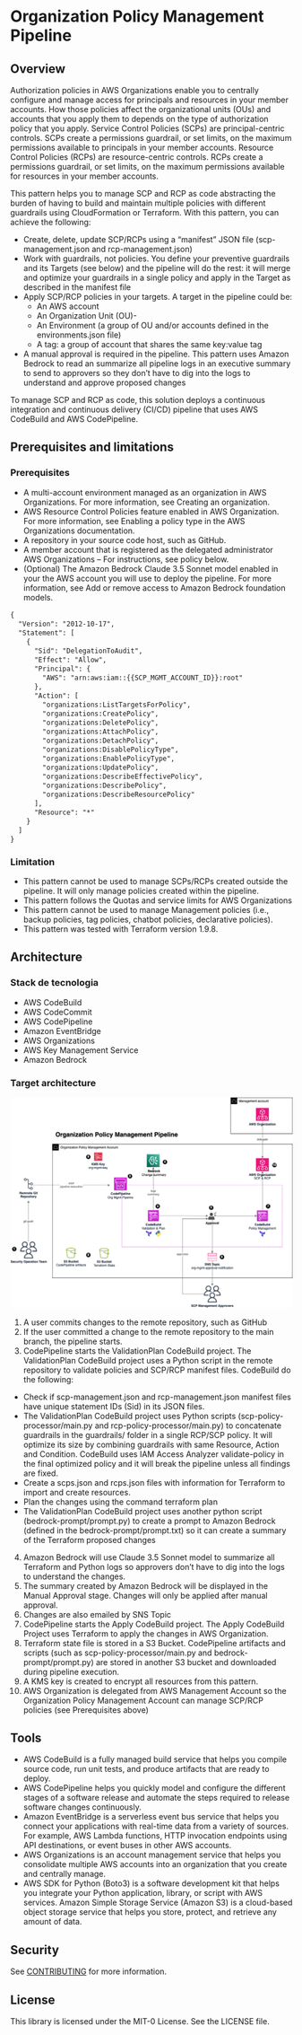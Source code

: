 # Organization Policy Management Pipeline
## Overview
Authorization policies in AWS Organizations enable you to centrally configure and manage access for principals and resources in your member accounts. How those policies affect the organizational units (OUs) and accounts that you apply them to depends on the type of authorization policy that you apply. Service Control Policies (SCPs) are principal-centric controls. SCPs create a permissions guardrail, or set limits, on the maximum permissions available to principals in your member accounts. Resource Control Policies (RCPs) are resource-centric controls. RCPs create a permissions guardrail, or set limits, on the maximum permissions available for resources in your member accounts.

This pattern helps you to manage SCP and RCP as code abstracting the burden of having to build and maintain multiple policies with different guardrails using CloudFormation or Terraform. With this pattern, you can achieve the following:
- Create, delete, update SCP/RCPs using a “manifest” JSON file (scp-management.json and rcp-management.json)
- Work with guardrails, not policies. You define your preventive guardrails and its Targets (see below) and the pipeline will do the rest: it will merge and optimize your guardrails in a single policy and apply in the Target as described in the manifest file
- Apply SCP/RCP policies in your targets. A target in the pipeline could be:
    - An AWS account
    - An Organization Unit (OU)-
    - An Environment (a group of OU and/or accounts defined in the environments.json file)
    - A tag: a group of account that shares the same key:value tag
- A manual approval is required in the pipeline. This pattern uses Amazon Bedrock to read an summarize all pipeline logs in an executive summary to send to approvers so they don’t have to dig into the logs to understand and approve proposed changes

To manage SCP and RCP as code, this solution deploys a continuous integration and continuous delivery (CI/CD) pipeline that uses AWS CodeBuild and AWS CodePipeline.

## Prerequisites and limitations
### Prerequisites
- A multi-account environment managed as an organization in AWS Organizations. For more information, see Creating an organization.
- AWS Resource Control Policies feature enabled in AWS Organization. For more information, see Enabling a policy type in the AWS Organizations documentation.
- A repository in your source code host, such as GitHub.
- A member account that is registered as the delegated administrator AWS Organizations – For instructions, see policy below. 
- (Optional) The Amazon Bedrock Claude 3.5 Sonnet model enabled in your the AWS account you will use to deploy the pipeline. For more information, see Add or remove access to Amazon Bedrock foundation models.
```
{
  "Version": "2012-10-17",
  "Statement": [
    {
      "Sid": "DelegationToAudit",
      "Effect": "Allow",
      "Principal": {
        "AWS": "arn:aws:iam::{{SCP_MGMT_ACCOUNT_ID}}:root"
      },
      "Action": [
        "organizations:ListTargetsForPolicy",
        "organizations:CreatePolicy",
        "organizations:DeletePolicy",
        "organizations:AttachPolicy",
        "organizations:DetachPolicy",
        "organizations:DisablePolicyType",
        "organizations:EnablePolicyType",
        "organizations:UpdatePolicy",
        "organizations:DescribeEffectivePolicy",
        "organizations:DescribePolicy",
        "organizations:DescribeResourcePolicy"
      ],
      "Resource": "*"
    }
  ]
}
```


### Limitation
- This pattern cannot be used to manage SCPs/RCPs created outside the pipeline. It will only manage policies created within the pipeline.
- This pattern follows the Quotas and service limits for AWS Organizations
- This pattern cannot be used to manage Management policies (i.e., backup policies, tag policies, chatbot policies, declarative policies).
- This pattern was tested with Terraform version 1.9.8.


## Architecture
### Stack de tecnologia
* AWS CodeBuild
* AWS CodeCommit
* AWS CodePipeline
* Amazon EventBridge
* AWS Organizations
* AWS Key Management Service
* Amazon Bedrock

### Target architecture 
![Arquitetura](images/org-mgmt-architecture.png)

1. A user commits changes to the remote repository, such as GitHub
2. If the user committed a change to the remote repository to the main branch, the pipeline starts.
3. CodePipeline starts the ValidationPlan CodeBuild project. The ValidationPlan CodeBuild project uses a Python script in the remote repository to validate policies and SCP/RCP manifest files. CodeBuild do the following:
* Check if scp-management.json and rcp-management.json manifest files have unique statement IDs (Sid) in its JSON files.
* The ValidationPlan CodeBuild project uses Python scripts (scp-policy-processor/main.py and rcp-policy-processor/main.py) to concatenate guardrails in the guardrails/ folder in a single RCP/SCP policy. It will optimize its size by combining guardrails with same Resource, Action and Condition. CodeBuild uses IAM Access Analyzer validate-policy in the final optimized policy and it will break the pipeline unless all findings are fixed.
* Create a scps.json and rcps.json files with information for Terraform to import and create resources.
* Plan the changes using the command terraform plan
* The ValidationPlan CodeBuild project uses another python script (bedrock-prompt/prompt.py) to create a prompt to Amazon Bedrock (defined in the bedrock-prompt/prompt.txt) so it can create a summary of the Terraform proposed changes
4. Amazon Bedrock will use Claude 3.5 Sonnet model to summarize all Terraform and Python logs so approvers don’t have to dig into the logs to understand the changes.
5. The summary created by Amazon Bedrock will be displayed in the Manual Approval stage. Changes will only be applied after manual approval.
6. Changes are also emailed by SNS Topic
7. CodePipeline starts the Apply CodeBuild project. The Apply CodeBuild Project uses Terraform to apply the changes in AWS Organization.
8. Terraform state file is stored in a S3 Bucket. CodePipeline artifacts and scripts (such as scp-policy-processor/main.py and bedrock-prompt/prompt.py) are stored in another S3 bucket and downloaded during pipeline execution.
9. A KMS key is created to encrypt all resources from this pattern.
10. AWS Organization is delegated from AWS Management Account so the Organization Policy Management Account can manage SCP/RCP policies (see Prerequisites above)

## Tools
* AWS CodeBuild is a fully managed build service that helps you compile source code, run unit tests, and produce artifacts that are ready to deploy. 
* AWS CodePipeline helps you quickly model and configure the different stages of a software release and automate the steps required to release software changes continuously.
* Amazon EventBridge is a serverless event bus service that helps you connect your applications with real-time data from a variety of sources. For example, AWS Lambda functions, HTTP invocation endpoints using API destinations, or event buses in other AWS accounts.
* AWS Organizations is an account management service that helps you consolidate multiple AWS accounts into an organization that you create and centrally manage.
* AWS SDK for Python (Boto3) is a software development kit that helps you integrate your Python application, library, or script with AWS services.
Amazon Simple Storage Service (Amazon S3) is a cloud-based object storage service that helps you store, protect, and retrieve any amount of data.

## Security

See [CONTRIBUTING](CONTRIBUTING.md#security-issue-notifications) for more information.

## License

This library is licensed under the MIT-0 License. See the LICENSE file.